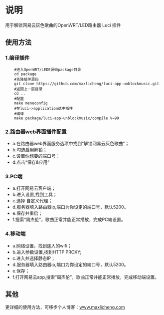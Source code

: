 # 说明
用于解锁网易云灰色歌曲的OpenWRT/LED路由器 Luci 插件

## 使用方法
### 1.编译插件
```Brash
    #进入OpenWRT/LEDE源码package目录
    cd package
    #克隆插件源码
    git clone https://github.com/maxlicheng/luci-app-unblockmusic.git
    #返回上一层目录
    cd ..
    #配置
    make menuconfig
    #在luci->application选中插件
    #编译
    make package/luci-app-unblockmusic/compile V=99
```
### 2.路由器web界面插件配置

- a.在路由器web界面服务选项中找到“解锁网易云灰色歌曲”；
- b.勾选启用解锁；
- c.设置你想要的端口号；
- d.点击“保存&应用”

### 3.PC端

- a.打开网易云客户端；
- b.进入设置,找到工具；
- c.选择 自定义代理；
- d.服务器填入路由器ip,端口为你设定的端口号，默认5200。
- e.保存并重启；
- f.搜索“周杰伦”，歌曲正常并能正常播放，完成PC端设置。

### 4.移动端

- a.网络设置，找到连入的wifi；
- b.进入参数设置,找到HTTP PROXY;
- c.进入并选择静态IP；
- d.服务器填入路由器ip,端口为你设定的端口号，默认5200。
- e.保存；
- f.打开网易云app,搜索“周杰伦”，歌曲正常并能正常播放，完成移动端设置。

## 其他
更详细的使用方法，可移步个人博客：www.maxlicheng.com

